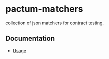 # pactum-matchers

collection of json matchers for contract testing.

## Documentation

- [Usage](https://pactumjs.github.io/guides/matching)
